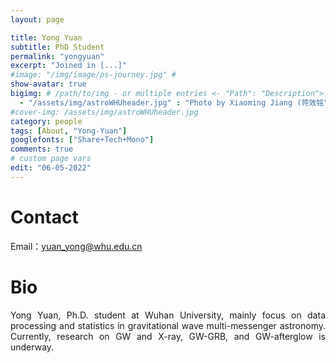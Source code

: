 ```yaml
---
layout: page

title: Yong Yuan
subtitle: PhD Student
permalink: "yongyuan"
excerpt: "Joined in [...]"
#image: "/img/image/ps-journey.jpg" # 
show-avatar: true
bigimg:	# /path/to/img - or multiple entries <- "Path": "Description">
  - "/assets/img/astroWHUheader.jpg" : "Photo by Xiaoming Jiang (蒋效铭"
#cover-img: /assets/img/astroWHUheader.jpg
category: people
tags: [About, "Yong-Yuan"]
googlefonts: ["Share+Tech+Mono"]
comments: true
# custom page vars
edit: "06-05-2022"
---
```


<style>
body {
text-align: justify}
</style>

# Contact
Email：yuan_yong@whu.edu.cn

# Bio

Yong Yuan, Ph.D. student at Wuhan University, mainly focus on data processing and statistics in gravitational wave multi-messenger astronomy. Currently, research on GW and X-ray, GW-GRB, and GW-afterglow is underway.
